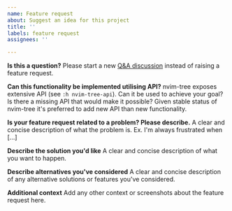 ```yaml
---
name: Feature request
about: Suggest an idea for this project
title: ''
labels: feature request
assignees: ''

---
```

**Is this a question?**
Please start a new [Q&A discussion](https://github.com/nvim-tree/nvim-tree.lua/discussions/new) instead of raising a feature request.

**Can this functionality be implemented utilising API?**
nvim-tree exposes extensive API (see `:h nvim-tree-api`). Can it be used to achieve your goal? Is there a missing API that would make it possible?
Given stable status of nvim-tree it's preferred to add new API than new functionality.

**Is your feature request related to a problem? Please describe.**
A clear and concise description of what the problem is. Ex. I'm always frustrated when [...]

**Describe the solution you'd like**
A clear and concise description of what you want to happen.

**Describe alternatives you've considered**
A clear and concise description of any alternative solutions or features you've considered.

**Additional context**
Add any other context or screenshots about the feature request here.
